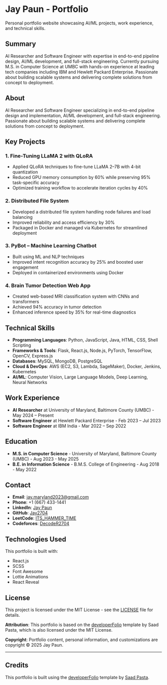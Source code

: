 # Jay Paun - Portfolio

Personal portfolio website showcasing AI/ML projects, work experience, and technical skills.

## Summary

AI Researcher and Software Engineer with expertise in end-to-end pipeline design, AI/ML development, and full-stack engineering. Currently pursuing M.S. in Computer Science at UMBC with hands-on experience at leading tech companies including IBM and Hewlett Packard Enterprise. Passionate about building scalable systems and delivering complete solutions from concept to deployment.


## About

AI Researcher and Software Engineer specializing in end-to-end pipeline design and implementation, AI/ML development, and full-stack engineering. Passionate about building scalable systems and delivering complete solutions from concept to deployment.

## Key Projects

### 1. Fine-Tuning LLaMA 2 with QLoRA
- Applied QLoRA techniques to fine-tune LLaMA 2–7B with 4-bit quantization
- Reduced GPU memory consumption by 60% while preserving 95% task-specific accuracy
- Optimized training workflow to accelerate iteration cycles by 40%

### 2. Distributed File System
- Developed a distributed file system handling node failures and load balancing
- Improved reliability and access efficiency by 30%
- Packaged in Docker and managed via Kubernetes for streamlined deployment

### 3. PyBot – Machine Learning Chatbot
- Built using ML and NLP techniques
- Improved intent recognition accuracy by 25% and boosted user engagement
- Deployed in containerized environments using Docker

### 4. Brain Tumor Detection Web App
- Created web-based MRI classification system with CNNs and transformers
- Achieved 94% accuracy in tumor detection
- Enhanced inference speed by 35% for real-time diagnostics


## Technical Skills

- **Programming Languages**: Python, JavaScript, Java, HTML, CSS, Shell Scripting
- **Frameworks & Tools**: Flask, React.js, Node.js, PyTorch, TensorFlow, OpenCV, Express.js
- **Databases**: MySQL, MongoDB, PostgreSQL
- **Cloud & DevOps**: AWS (EC2, S3, Lambda, SageMaker), Docker, Jenkins, Kubernetes
- **AI/ML**: Computer Vision, Large Language Models, Deep Learning, Neural Networks

## Work Experience

- **AI Researcher** at University of Maryland, Baltimore County (UMBC) - May 2024 – Present
- **Software Engineer** at Hewlett Packard Enterprise - Feb 2023 – Jul 2023
- **Software Engineer** at IBM India - Mar 2022 – Sep 2022

## Education

- **M.S. in Computer Science** - University of Maryland, Baltimore County (UMBC) - Aug 2023 - May 2025
- **B.E. in Information Science** - B.M.S. College of Engineering - Aug 2018 - May 2022

## Contact

- **Email**: jay.maryland2023@gmail.com
- **Phone**: +1 (667) 433-1441
- **LinkedIn**: [Jay Paun](https://www.linkedin.com/in/jay-paun-baa8ab217/)
- **GitHub**: [Jay2704](https://github.com/Jay2704)
- **LeetCode**: [ITS_HAMMER_TIME](https://leetcode.com/u/ITS_HAMMER_TIME/)
- **Codeforces**: [DecodeR2704](https://codeforces.com/profile/DecodeR2704)

## Technologies Used 

This portfolio is built with:
- React.js
- SCSS
- Font Awesome
- Lottie Animations
- React Reveal

## License

This project is licensed under the MIT License - see the [LICENSE](LICENSE) file for details.

**Attribution**: This portfolio is based on the [developerFolio](https://github.com/saadpasta/developerFolio) template by Saad Pasta, which is also licensed under the MIT License.

**Copyright**: Portfolio content, personal information, and customizations are copyright © 2025 Jay Paun.

---

## Credits

This portfolio is built using the [developerFolio](https://github.com/saadpasta/developerFolio) template by [Saad Pasta](https://github.com/saadpasta).
